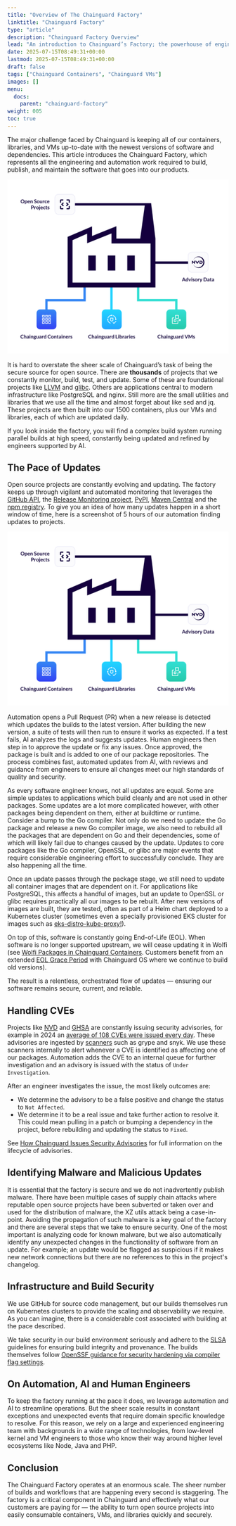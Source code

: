 ```yaml
---
title: "Overview of The Chainguard Factory"
linktitle: "Chainguard Factory"
type: "article"
description: "Chainguard Factory Overview"
lead: "An introduction to Chainguard’s Factory; the powerhouse of engineering and automation that continuously transforms the chaos of open source into secure, up-to-date containers, libraries, and VMs at massive scale."
date: 2025-07-15T08:49:31+00:00
lastmod: 2025-07-15T08:49:31+00:00
draft: false
tags: ["Chainguard Containers", "Chainguard VMs"]
images: []
menu:
  docs:
    parent: "chainguard-factory"
weight: 005
toc: true
---
```


The major challenge faced by Chainguard is keeping all of our containers,
libraries, and VMs up-to-date with the newest versions of software and
dependencies. This article introduces the Chainguard Factory, which represents
all the engineering and automation work required to build, publish, and maintain
the software that goes into our products. 

![Diagram of a factory representing software production. Inputs include open
source projects and security advisory data from NVD. Outputs are Chainguard Containers,
Chainguard Libraries, and Chainguard VMs.](./factory.png)

It is hard to overstate the sheer scale of Chainguard’s task of being the
secure source for open source. There are **thousands** of projects that we
constantly monitor, build, test, and update. Some of these are
foundational projects like [LLVM](https://llvm.org/) and
[glibc](https://www.gnu.org/software/libc/). Others are applications central to
modern infrastructure like PostgreSQL and nginx. Still more are the small utilities
and libraries that we use all the time and almost forget about like sed and jq.
These projects are then built into our 1500
containers, plus our VMs and libraries, each of which are updated daily.

If you look inside the factory, you will find a complex build system running
parallel builds at high speed, constantly being updated and refined by
engineers supported by AI.

## The Pace of Updates

Open source projects are constantly evolving and updating. The factory keeps up
through vigilant and automated monitoring that leverages the [GitHub
API](https://docs.github.com/en/rest), the [Release Monitoring
project](https://release-monitoring.org/), [PyPI](https://pypi.org/), [Maven
Central](https://mvnrepository.com/repos/central) and the [npm
registry](https://docs.npmjs.com/about-the-public-npm-registry). To give you an
idea of how many updates happen in a short window of time, here is a screenshot
of 5 hours of our automation finding updates to projects.  

![Screenshot showing package updates committed by Factory automation](./factory.png)

Automation opens a Pull Request (PR) when a new release is detected which updates the builds
to the latest version. After building the new version, a suite of tests will
then run to ensure it works as expected.  If a test fails, AI analyzes the logs
and suggests updates. Human engineers then step in to approve the update or fix
any issues. Once approved, the package is built and is added to one of our package
repositories. The process combines fast, automated updates from AI, with
reviews and guidance from engineers to ensure all changes meet our high
standards of quality and security.

As every software engineer knows, not all updates are equal. Some are simple
updates to applications which build cleanly and are not used in other packages.
Some updates are a lot more complicated however, with other packages being
dependent on them, either at buildtime or runtime. Consider a bump to the Go
compiler. Not only do we need to update the Go package and release a new Go
compiler image, we also need to rebuild all the packages that are dependent on
Go and their dependencies, some of which will likely fail due to changes caused
by the update. Updates to core packages like the Go compiler, OpenSSL, or glibc
are major events that require considerable engineering effort to successfully
conclude. They are also happening all the time. 

Once an update passes through the package stage, we still need to update all
container images that are dependent on it. For applications like PostgreSQL,
this affects a handful of images, but an update to OpenSSL or glibc requires
practically all our images to be rebuilt. After new versions of images are
built, they are tested, often as part of a Helm chart deployed to a Kubernetes
cluster (sometimes even a specially provisioned EKS cluster for images such as
[eks-distro-kube-proxy!](https://images.chainguard.dev/directory/image/eks-distro-kube-proxy/overview)).

On top of this, software is constantly going End-of-Life (EOL). When software
is no longer supported upstream, we will cease updating it in Wolfi (see [Wolfi
Packages in Chainguard
Containers](https://edu.chainguard.dev/chainguard/chainguard-images/about/versions/#wolfi-packages-in-chainguard-containers).
Customers benefit from an extended [EOL Grace
Period](https://edu.chainguard.dev/chainguard/chainguard-images/features/eol-gp-overview/)
with Chainguard OS where we continue to build old versions).

The result is a relentless, orchestrated flow of updates — ensuring our
software remains secure, current, and reliable.  

## Handling CVEs

Projects like [NVD](https://nvd.nist.gov/) and
[GHSA](https://github.com/advisories) are constantly issuing security
advisories, for example in 2024 an [average of 108 CVEs were issued every
day](https://jerrygamblin.com/2025/01/05/2024-cve-data-review/). These
advisories are ingested by [scanners](https://www.chainguard.dev/scanners) such
as grype and snyk. We use these scanners internally to alert whenever a CVE is
identified as affecting one of our packages. Automation adds the CVE to an
internal queue for further investigation and an advisory is issued with
the status of `Under Investigation`. 

After an engineer investigates the issue, the most likely outcomes are: 
- We determine the advisory to be a false positive and change the status to
    `Not Affected`. 
- We determine it to be a real issue and take further action to resolve it.
    This could mean pulling in a patch or bumping a dependency in the project,
before rebuilding and updating the status to `Fixed`. 

See [How Chainguard Issues Security
Advisories](https://edu.chainguard.dev/chainguard/chainguard-images/staying-secure/security-advisories/how-chainguard-issues/)
for full information on the lifecycle of advisories.

## Identifying Malware and Malicious Updates

It is essential that the factory is secure and we do not inadvertently publish
malware. There have been multiple cases of supply chain attacks where reputable
open source projects have been subverted or taken over and used for the
distribution of malware, the XZ utils attack being a case-in-point.
Avoiding the propagation of such malware is a key goal of the factory and there
are several steps that we take to ensure security. One of the most important is
analyzing code for known malware, but we also automatically identify any
unexpected changes in the functionality of software from an update. For
example; an update would be flagged as suspicious if it makes new network
connections but there are no references to this in the project's changelog.

## Infrastructure and Build Security

We use GitHub for source code management, but our builds themselves run on Kubernetes
clusters to provide the scaling and observability we require. As you can
imagine, there is a considerable cost associated with building at the pace
described.

We take security in our build environment seriously and adhere to the
[SLSA](https://slsa.dev/) guidelines for ensuring build integrity and
provenance. The builds themselves follow [OpenSSF guidance for security
hardening via compiler flag
settings](https://www.chainguard.dev/unchained/enhanced-compiler-flags-for-building-chainguards-guarded-images).  

## On Automation, AI and Human Engineers

To keep the factory running at the pace it does, we leverage automation and AI
to streamline operations. But the sheer scale results in constant
exceptions and unexpected events that require domain specific knowledge to
resolve. For this reason, we rely on a large and experienced engineering team
with backgrounds in a wide range of technologies, from low-level kernel and VM
engineers to those who know their way around higher level ecosystems like Node,
Java and PHP.

## Conclusion

The Chainguard Factory operates at an enormous scale. The sheer number of builds and
workflows that are happening every second is staggering. The factory is a
critical component in Chainguard and effectively what our customers are paying
for — the ability to turn open source projects into easily consumable
containers, VMs, and libraries quickly and securely.  
